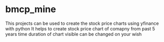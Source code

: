 # bmcp_mine
This projects can be used to create the stock price charts using yfinance with python
It helps to create stock price chart of comapny from past 5 years
time duration of chart visible can be changed on your wish
